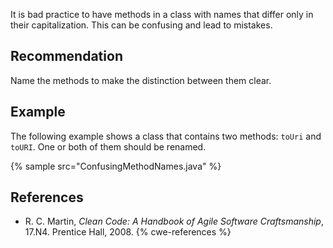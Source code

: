 It is bad practice to have methods in a class with names that differ only in their capitalization. This can be confusing and lead to mistakes.


## Recommendation
Name the methods to make the distinction between them clear.


## Example
The following example shows a class that contains two methods: `toUri` and `toURI`. One or both of them should be renamed.

{% sample src="ConfusingMethodNames.java" %}

## References
* R. C. Martin, *Clean Code: A Handbook of Agile Software Craftsmanship*, 17.N4. Prentice Hall, 2008.
{% cwe-references %}
